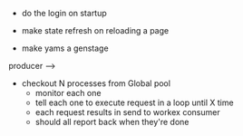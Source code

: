 * do the login on startup
* make state refresh on reloading a page

* make yams a genstage

producer -->
  * checkout N processes from Global pool
    * monitor each one
    * tell each one to execute request in a loop
      until X time
    * each request results in send to workex consumer
    * should all report back when they're done


